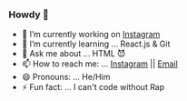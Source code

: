 ### Howdy 👋


- 🔭 I’m currently working on [Instagram](https://www.instagram.com/junior.coders/)
- 🌱 I’m currently learning ... React.js & Git
- 💬 Ask me about ... HTML 😈
- 📫 How to reach me: ... [Instagram](https://www.instagram.com/pooria.faramarzian/) || [Email](mailto:pooriafaramarzian@gamil.com)
- 😄 Pronouns: ... He/Him
- ⚡ Fun fact: ... I can't code without Rap
